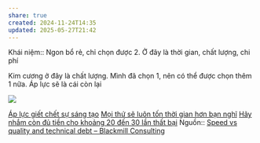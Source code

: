 ```yaml
---
share: true
created: 2024-11-24T14:35
updated: 2025-05-27T21:42
---
```

Khái niệm:: 
Ngon bổ rẻ, chỉ chọn được 2. Ở đây là thời gian, chất lượng, chi phí

Kim cương ở đây là chất lượng. Mình đã chọn 1, nên có thể được chọn thêm 1 nữa. Áp lực sẽ là cái còn lại

![](https://blackmill.co/resources/project-management-triangle.png)

[Áp lực giết chết sự sáng tạo](../%C3%81p%20l%E1%BB%B1c%20gi%E1%BA%BFt%20ch%E1%BA%BFt%20s%E1%BB%B1%20s%C3%A1ng%20t%E1%BA%A1o.md)
[Mọi thứ sẽ luôn tốn thời gian hơn bạn nghĩ](../Th%E1%BB%9Di%20gian%20l%C3%A0m%20vi%E1%BB%87c/M%E1%BB%8Di%20th%E1%BB%A9%20s%E1%BA%BD%20lu%C3%B4n%20t%E1%BB%91n%20th%E1%BB%9Di%20gian%20h%C6%A1n%20b%E1%BA%A1n%20ngh%C4%A9.md)
[Hãy nhắm còn đủ tiền cho khoảng 20 đến 30 lần thất bại](../../Qu%E1%BB%B9,%20g%E1%BB%8Di%20v%E1%BB%91n/H%C3%A3y%20nh%E1%BA%AFm%20c%C3%B2n%20%C4%91%E1%BB%A7%20ti%E1%BB%81n%20cho%20kho%E1%BA%A3ng%2020%20%C4%91%E1%BA%BFn%2030%20l%E1%BA%A7n%20th%E1%BA%A5t%20b%E1%BA%A1i.md)
Nguồn:: [Speed vs quality and technical debt – Blackmill Consulting](https://blackmill.co/resources/speed-vs-quality)